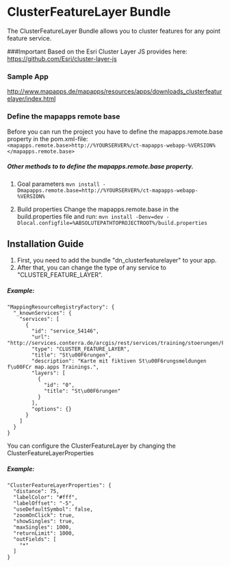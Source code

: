 # ClusterFeatureLayer Bundle

The ClusterFeatureLayer Bundle allows you to cluster features for any point feature service.

###Important
Based on the Esri Cluster Layer JS provides here: https://github.com/Esri/cluster-layer-js

### Sample App ###
http://www.mapapps.de/mapapps/resources/apps/downloads_clusterfeaturelayer/index.html

### Define the mapapps remote base
Before you can run the project you have to define the mapapps.remote.base property in the pom.xml-file:
`<mapapps.remote.base>http://%YOURSERVER%/ct-mapapps-webapp-%VERSION%</mapapps.remote.base>`

##### Other methods to to define the mapapps.remote.base property.
1. Goal parameters
`mvn install -Dmapapps.remote.base=http://%YOURSERVER%/ct-mapapps-webapp-%VERSION%`

2. Build properties
Change the mapapps.remote.base in the build.properties file and run:
`mvn install -Denv=dev -Dlocal.configfile=%ABSOLUTEPATHTOPROJECTROOT%/build.properties`

Installation Guide
------------------
1. First, you need to add the bundle "dn_clusterfeaturelayer" to your app.
2. After that, you can change the type of any service to "CLUSTER_FEATURE_LAYER".

##### Example:
```
"MappingResourceRegistryFactory": {
  "_knownServices": {
    "services": [
      {
        "id": "service_54146",
        "url": "http://services.conterra.de/arcgis/rest/services/training/stoerungen/FeatureServer",
        "type": "CLUSTER_FEATURE_LAYER",
        "title": "St\u00F6rungen",
        "description": "Karte mit fiktiven St\u00F6rungsmeldungen f\u00FCr map.apps Trainings.",
        "layers": [
          {
            "id": "0",
            "title": "St\u00F6rungen"
          }
        ],
        "options": {}
      }
    ]
  }
}
```

You can configure the ClusterFeatureLayer by changing the ClusterFeatureLayerProperties

##### Example:
```
"ClusterFeatureLayerProperties": {
  "distance": 75,
  "labelColor": "#fff",
  "labelOffset": "-5",
  "useDefaultSymbol": false,
  "zoomOnClick": true,
  "showSingles": true,
  "maxSingles": 1000,
  "returnLimit": 1000,
  "outFields": [
    "*"
  ]
}
```
